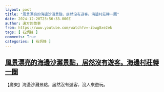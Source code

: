 ```yaml
---
layout: post
title: "風景漂亮的海邊沙灘景點，居然沒有遊客。海邊村莊轉一圈"
date: 2024-12-20T23:56:33.000Z
author: 遠方的故事
from: https://www.youtube.com/watch?v=-ibwg8xe2ek
tags: [ 石炳锋 ]
comments: True
categories: [ 石炳锋 ]
---
```

<!--1734738993000-->
[風景漂亮的海邊沙灘景點，居然沒有遊客。海邊村莊轉一圈](https://www.youtube.com/watch?v=-ibwg8xe2ek)
------

<div>
【廣東】海邊沙灘景點，居然沒有遊客，沒人來遊玩。
</div>

